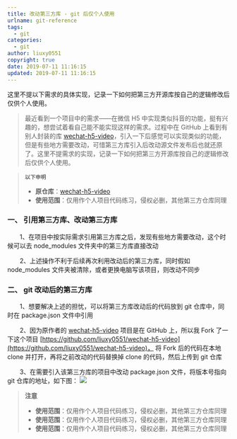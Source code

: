 ```yaml
---
title: 改动第三方库 - git 后仅个人使用
urlname: git-reference
tags:
  - git
categories:
  - git
author: liuxy0551
copyright: true
date: 2019-07-11 11:16:15
updated: 2019-07-11 11:16:15
---
```



这里不提以下需求的具体实现，记录一下如何把第三方开源库按自己的逻辑修改后仅供个人使用。
> 最近看到一个项目中的需求——在微信 H5 中实现类似抖音的功能，挺有兴趣的，想尝试着看自己能不能实现这样的需求。过程中在 GitHub 上看到有别人封装的库 [wechat-h5-video](https://github.com/tclyjy/wechat-h5-video)，引入一下后感觉可以实现类似的功能，但是有些地方需要改动，可惜第三方库引入后改动源文件发布后也就还原了。这里不提需求的实现，记录一下如何把第三方开源库按自己的逻辑修改后仅供个人使用。
<!--more-->

>**`以下申明`**
>* **原仓库**：[wechat-h5-video](https://github.com/tclyjy/wechat-h5-video)
>* **使用范围**：仅用作个人项目代码练习，侵权必删，其他第三方仓库同理


### 一、 引用第三方库、改动第三方库

　　1、在项目中按实际需求引用第三方库之后，发现有些地方需要改动，这个时候可以去 node_modules 文件夹中的第三方库直接改动

　　2、上述操作不利于后续再次利用改动后的第三方库，同时假如 node_modules 文件夹被清除，或者更换电脑写该项目，则改动不同步


### 二、 git 改动后的第三方库

　　1、想要解决上述的担忧，可以将第三方库改动后的代码放到 git 仓库中，同时在 package.json 文件中引用

　　2、因为原作者的 [wechat-h5-video](https://github.com/tclyjy/wechat-h5-video) 项目是在 GitHub 上，所以我 Fork 了一下这个项目 [https://github.com/liuxy0551/wechat-h5-video](https://github.com/liuxy0551/wechat-h5-video)，
 将 Fork 后的代码在本地 clone 并打开，再将之前改动的代码替换掉 clone 的代码，然后上传到 git 仓库

　　3、在需要引入该第三方库的项目中改动 package.json 文件，将版本号指向 git 仓库的地址，如下图：
    ![](https://liuxianyu.cn/image-hosting/posts/git-reference/1.png)



>**注意**
>* **使用范围**：仅用作个人项目代码练习，侵权必删，其他第三方仓库同理
>* **使用范围**：仅用作个人项目代码练习，侵权必删，其他第三方仓库同理
>* **使用范围**：仅用作个人项目代码练习，侵权必删，其他第三方仓库同理
